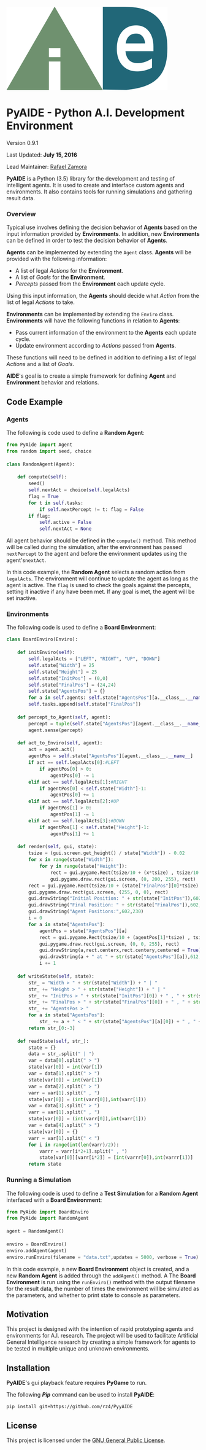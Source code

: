 ![AIDE Logo](images/AIDE_logo.png)
# PyAIDE - Python A.I. Development Environment
Version 0.9.1

Last Updated: **July 15, 2016**

Lead Maintainer: [Rafael Zamora](https://github.com/rz4)

**PyAIDE** is a Python (3.5) library for the development and testing of
intelligent agents. It is used to create and interface custom
agents and environments. It also contains tools for running
simulations and gathering result data.

### Overview

Typical use involves defining the decision behavior of **Agents**
based on the input information provided by **Environments**. In
addition, new **Environments** can be defined in order to test the
decision behavior of **Agents**.

**Agents** can be implemented by extending the `Agent` class.
**Agents** will be provided with the following information:
- A list of legal *Actions* for the **Environment**.
- A list of *Goals* for the **Environment**.
- *Percepts* passed from the **Environment** each update cycle.

Using this input information, the **Agents** should decide what
*Action* from the list of legal *Actions* to take.

**Environments** can be implemented by extending the `Enviro`
class. **Environments** will have the following functions in relation
to **Agents**:
- Pass current information of the environment to the **Agents** each
update cycle.
- Update environment according to *Actions* passed from **Agents**.

These functions will need to be defined in addition to defining a list
of legal *Actions* and a list of *Goals*.

**AIDE**'s goal is to create a simple framework for defining **Agent**
and **Environment** behavior and relations.

## Code Example
### Agents
The following is code used to define a **Random Agent**:

```python
from PyAide import Agent
from random import seed, choice

class RandomAgent(Agent):

    def compute(self):
        seed()
        self.nextAct = choice(self.legalActs)
        flag = True
        for t in self.tasks:
            if self.nextPercept != t: flag = False
        if flag:
            self.active = False
            self.nextAct = None
```
All agent behavior should be defined in the `compute()` method.
This method will be called during the simulation, after the
environment has passed `nextPercept` to the agent and before the
environment updates using the agent's`nextAct`.

In this code example, the **Random Agent** selects a random
action from `legalActs`. The environment will continue to
update the agent as long as the agent is active.
The `flag` is used to check the goals against
the percepts, setting it inactive if any have been met.
If any goal is met, the agent will be set inactive.
### Environments
The following code is used to define a **Board Environment**:

```python
class BoardEnviro(Enviro):

    def initEnviro(self):
        self.legalActs = ["LEFT", "RIGHT", "UP", "DOWN"]
        self.state["Width"] = 25
        self.state["Height"] = 25
        self.state["InitPos"] = (0,0)
        self.state["FinalPos"] = (24,24)
        self.state["AgentsPos"] = {}
        for a in self.agents: self.state["AgentsPos"][a.__class__.__name__] = list(self.state["InitPos"])
        self.tasks.append(self.state["FinalPos"])

    def percept_to_Agent(self, agent):
        percept = tuple(self.state["AgentsPos"][agent.__class__.__name__])
        agent.sense(percept)

    def act_to_Enviro(self, agent):
        act = agent.act()
        agentPos = self.state["AgentsPos"][agent.__class__.__name__]
        if act == self.legalActs[0]:#LEFT
            if agentPos[0] > 0:
                agentPos[0] -= 1
        elif act == self.legalActs[1]:#RIGHT
            if agentPos[0] < self.state["Width"]-1:
                agentPos[0] += 1
        elif act == self.legalActs[2]:#UP
            if agentPos[1] > 0:
                agentPos[1] -= 1
        elif act == self.legalActs[3]:#DOWN
            if agentPos[1] < self.state["Height"]-1:
                agentPos[1] += 1

    def render(self, gui, state):
        tsize = (gui.screen.get_height() / state["Width"]) - 0.02
        for x in range(state["Width"]):
            for y in range(state["Height"]):
                rect = gui.pygame.Rect(tsize/10 + (x*tsize) , tsize/10 +(y*tsize), (9/10)*tsize, (9/10)*tsize)
                gui.pygame.draw.rect(gui.screen, (0, 200, 255), rect)
        rect = gui.pygame.Rect(tsize/10 + (state["FinalPos"][0]*tsize) , tsize/10 +(state["FinalPos"][1]*tsize), (9/10)*tsize, (9/10)*tsize)
        gui.pygame.draw.rect(gui.screen, (255, 0, 0), rect)
        gui.drawString("Initial Position: " + str(state["InitPos"]),602,194)
        gui.drawString("Final Position: " + str(state["FinalPos"]),602,212)
        gui.drawString("Agent Positions:",602,230)
        i = 0
        for a in state["AgentsPos"]:
            agentPos = state["AgentsPos"][a]
            rect = gui.pygame.Rect(tsize/10 + (agentPos[1]*tsize) , tsize/10 +(agentPos[0]*tsize), (9/10)*tsize, (9/10)*tsize)
            gui.pygame.draw.rect(gui.screen, (0, 0, 255), rect)
            gui.drawString(a,rect.centerx,rect.centery,centered = True)
            gui.drawString(a + " at " + str(state["AgentsPos"][a]),612,248 + 18*i)
            i += 1

    def writeState(self, state):
        str_ = "Width > " + str(state["Width"]) + " | "
        str_ += "Height > " + str(state["Height"]) + " | "
        str_ += "InitPos > " + str(state["InitPos"][0]) + " , " + str(state["InitPos"][1]) + " | "
        str_ += "FinalPos > " + str(state["FinalPos"][0]) + " , " + str(state["FinalPos"][1]) + " | "
        str_ += "AgentsPos > "
        for a in state["AgentsPos"]:
            str_ += a + " < " + str(state["AgentsPos"][a][0]) + " , " + str(state["AgentsPos"][a][1]) + " < "
        return str_[0:-3]

    def readState(self, str_):
        state = {}
        data = str_.split(" | ")
        var = data[0].split(" > ")
        state[var[0]] = int(var[1])
        var = data[1].split(" > ")
        state[var[0]] = int(var[1])
        var = data[2].split(" > ")
        varr = var[1].split(" , ")
        state[var[0]] = (int(varr[0]),int(varr[1]))
        var = data[3].split(" > ")
        varr = var[1].split(" , ")
        state[var[0]] = (int(varr[0]),int(varr[1]))
        var = data[4].split(" > ")
        state[var[0]] = {}
        varr = var[1].split(" < ")
        for i in range(int(len(varr)/2)):
            varrr = varr[i*2+1].split(" , ")
            state[var[0]][varr[i*2]] = [int(varrr[0]),int(varrr[1])]
        return state
```

### Running a Simulation
The following code is used to define a **Test Simulation** for
a **Random Agent** interfaced with a **Board
Environment**:
```python
from PyAide import BoardEnviro
from PyAide import RandomAgent

agent = RandomAgent()

enviro = BoardEnviro()
enviro.addAgent(agent)
enviro.runEnviro(filename = "data.txt",updates = 5000, verbose = True)
```
In this code example, a new **Board Environment** object is created, and a new
**Random Agent** is added through the `addAgent()` method. A
The **Board Environment** is run using the `runEnviro()` method with
the output filename for the result data, the number of times the environment
will be simulated as the parameters, and whether to print state to console as
parameters.

## Motivation

This project is designed with the intention of rapid prototyping
agents and environments for A.I. research. The project will be
used to facilitate Artificial General Intelligence research by
creating a simple framework for agents to be tested in multiple
unique and unknown environments.

## Installation

**PyAIDE**'s gui playback feature requires **PyGame** to run.

The following ***Pip*** command can be used to install **PyAIDE**:
```
pip install git+https://github.com/rz4/PyyAIDE
```

## License

This project is licensed under the [GNU General Public License](LICENSE).
